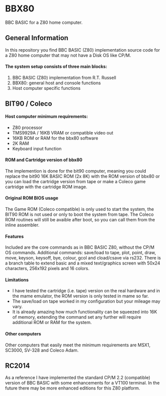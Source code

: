 ﻿# BBX80
BBC BASIC for a Z80 home computer.

## General Information

In this repository you find BBC BASIC (Z80) implementation source code for a Z80 home computer that may not have a Disk OS like CP/M.

#### The system setup consists of three main blocks:
1. BBC BASIC (Z80) implementation from R.T. Russell
2. BBX80: general host and console functions
3. Host computer specific functions

## BIT90 / Coleco
  
#### Host computer minimum requirements:
* Z80 processor
* TMS9929A / 16KB VRAM or compatible video out
* 16KB ROM or RAM for the bbx80 software
* 2K RAM
* Keyboard input function

#### ROM and Cartridge version of bbx80
The implemention is done for the bit90 computer, meaning you could replace the bit90 16K BASIC ROM (2x 8K) with the ROM version of bbx80 or you can load the cartridge version from tape or make a Coleco game cartridge with the cartridge ROM image. 
#### Original ROM BIOS usage
The Game ROM (Coleco compatible) is only used to start the system, the BIT90 ROM is not used or only to boot the system from tape. The Coleco ROM routines will still be avaible after boot, so you can call them from the inline assembler.
#### Features
Included are the core commands as in BBC BASIC Z80, without the CP/M OS commands. Additional commands: save/load to tape, plot, point, draw, move, keyson, keysoff, bye, colour, gcol and cload/csave via rs232. There is a branch table to extend basic and a mixed text/graphics screen with 50x24 characters, 256x192 pixels and 16 colors.   
#### Limitations
* I have tested the cartridge (i.e. tape) version on the real hardware and in the mame emulator, the ROM version is only tested in mame so far. 
* The save/load on tape worked in my configuration but your mileage may vary.  
* It is already amazing how much functionality can be squeezed into 16K of memory, extending the command set any further will require additional ROM or RAM for the system.

#### Other computers
Other computers that easily meet the minimum requirements are MSX1, SC3000, SV-328 and Coleco Adam.

## RC2014
As a reference I have implemented the standard CP/M 2.2 (compatible) version of BBC BASIC with some enhancements for a VT100 terminal. 
In the future there may be more enhanced editions for this Z80 platform.
